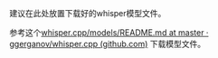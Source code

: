 建议在此处放置下载好的whisper模型文件。

参考这个[whisper.cpp/models/README.md at master · ggerganov/whisper.cpp (github.com)](https://github.com/ggerganov/whisper.cpp/blob/master/models/README.md) 下载模型文件。
